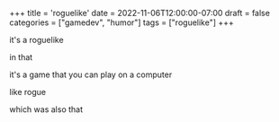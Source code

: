 +++
title = 'roguelike'
date = 2022-11-06T12:00:00-07:00
draft = false
categories = ["gamedev", "humor"]
tags = ["roguelike"]
+++

it's a roguelike

in that

it's a game that you can play on a computer

like rogue

which was also that